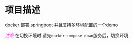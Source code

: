 # 项目描述
docker 部署 springboot 并且支持多环境配置的一个demo

<font color=#ff00ff >*注意*</font>  在切换环境时 请先`docker-compose down`服务后，切换环境
